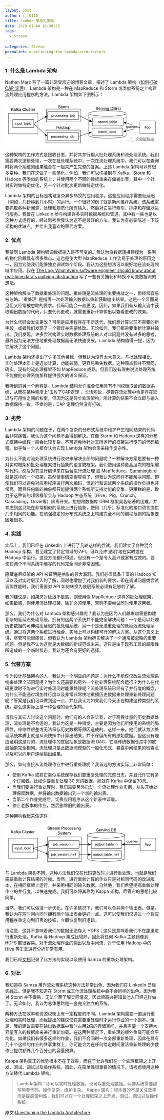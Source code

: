 ```yaml
---
layout: post
author: sjf0115
title: Lambda 架构的质疑
date: 2020-01-04 16:30:23
tags:
  - Stream

categories: Stream
permalink: questioning-the-lambda-architecture
---
```


### 1. 什么是 Lambda 架构

Nathan Marz 写了一篇非常受欢迎的博客文章，描述了 Lambda 架构（[如何打破 CAP 定理](http://nathanmarz.com/blog/how-to-beat-the-cap-theorem.html)）。Lambda 架构是一种在 MapReduce 和 Storm 或类似系统之上构建流处理应用程序的方法。Lambda 架构如下图所示：

![](https://github.com/sjf0115/ImageBucket/blob/main/Stream/questioning-the-lambda-architecture-1.png?raw=true)

这种架构的工作方式是接收日志，并将其并行输入批处理系统和流处理系统。我们需要两次逻辑处理，一次在批处理系统中，一次在流处理系统中。我们可以在查询时将两个系统的结果融合在一起来产生完整的答案。上述 Lambda 架构可以有很多变种，我们在这做了一些简化。例如，我们可以切换到与 Kafka、Storm 和 Hadoop 等类似的系统上，并使用两个不同的数据库来存储输出表，其中一个针对实时做特定优化，另一个针对批次更新做特定优化。

Lambda 架构的目标是构建复杂异步转换的应用程序，这些应用程序需要低延迟（例如，几秒钟到几小时）的运行。一个很好的例子就是新闻推荐系统，该系统需要抓取各种新闻源，处理和规范化所有输入，然后对它进行索引，排序和存储以进行服务。我曾在 LinkedIn 参与构建许多实时数据系统和管道。其中有一些也是以这种方式运行的，经过思考后我认为这不是最好的方法。我认为有必要陈述一下该架构的优缺点，并给出我喜欢的替代方案。

### 2. 优点

我赞同 Lambda 架构强调数据输入是不可变的。我认为将数据转换建模为一系列的物化阶段具有很多优点。这也是使大型 MapReduce 工作流易于处理的原因之一，因为它使我们能够独立调试每个阶段。我认为这些想法可以很好地在流处理领域中应用。我在 [The Log: What every software engineer should know about real-time data's unifying abstraction](http://engineering.linkedin.com/distributed-systems/log-what-every-software-engineer-should-know-about-real-time-datas-unifying) 写了一些有关捕获和转换不可变数据流的想法。

这种架构解决了数据重处理的问题。重处理是流处理的主要挑战之一，但经常容易被忽略。'重处理' 是指再一次处理输入数据以重新获取输出结果。这是一个显而易见但又经常被忽略的要求。代码可能会一直更改。因此，如果我们有从输入流中获取输出数据的代码，只要代码更改，就需要重新计算输出以查看更改的效果。

为什么代码会发生更改？可能是应用程序在不断迭代，我们想计算以前不需要的新字段，或者我们发现了一个错误并需要修改。无论如何，我们都需要重新计算并输出。我们发现，许多尝试构建实时数据处理系统的人对此问题并没有过多的思考，最终因为无法方便地重处理数据而无法快速发展。Lambda 结构值得一提，因为它解决了这个问题。

Lambda 架构还提出了许多其他目标，但我认为没有太大意义。与批处理相比，实时处理本质上是近似计算，功能较弱，更容易丢失数据。这种观点我并不赞同，确实，现有的流处理框架不如 MapReduce 成熟，但我们没有理由说流处理系统不能像批处理系统那样提供强大的语义保证。

我听到的另一个解释是，Lambda 结构允许混合使用具有不同权衡取舍的数据系统，从而在某种程度上'击败了CAP定理'。长话短说，尽管在流处理中肯定存在延迟与可用性之间的权衡，但因为这是异步处理架构，所计算的结果不会立即与输入数据保持一致。不幸的是，CAP 定理仍然没有打破。

### 3. 劣势

Lambda 架构的问题在于，在两个复杂的分布式系统中维护产生相同结果的代码会非常痛苦。我认为这个问题不会得到解决。在像 Storm 和 Hadoop 这样的分布式框架中编程一般会比较复杂。不可避免地针对其所运行的框架进行专门的代码编程。似乎每一个人都会认为实现 Lambda 架构会带来操作复杂性。

为什么不能对流处理系统进行改进来解决全部的问题呢？一种解决方案是要有一种对实时框架和批处理框架进行抽象的语言或框架。我们使用这种更高层次的框架编写代码，然后对其进行编译来在后台进行流处理 或 MapReduce。[Summingbird](http://github.com/twitter/summingbird) 就是这样的一个框架，虽然使事情变得容易了，但我认为这同样不能解决问题。即使我们可以避免对应用程序进行两次编码，但运行和调试两个系统的操作负担也非常高。而且任何新的抽象都只能提供两个系统所支持功能的交集。更糟糕的是，致力于这种新的超级框架会与 Hadoop 生态系统（Hive，Pig，Crunch，Cascading，Oozie等）隔离开来。想想跨数据库 ORM 框架臭名昭著的困难。并考虑到这只能在非常相似的系统上进行抽象，使用（几乎）标准化的接口语言提供几乎相同的功能。在勉强稳定的分布式系统之上构建完全不同的编程范例的抽象要困难很多。

### 4. 实践

实际上，我们已经在 LinkedIn 上进行了几轮这样的尝试。我们建立了各种混合 Hadoop 架构，甚至建立了特定领域的 API，可以允许'透明'地在实时或在 Hadoop 中运行。这些方法都行得通，但没有一个是令人高兴或富有成效的。要使在两个不同系统中编写的代码完全同步非常困难。

隐藏底层框架的 API 被证明是抽象的最大漏洞。我们必须具备丰富的 Hadoop 知识以及对实时层深入的了解，同时也增加了对我们新的要求，即在调试问题或尝试调优性能时，我们需要对 API 如何转换为底层系统必须有足够的了解。

我的建议是，如果您对延迟不敏感，则使用像 MapReduce 这样的批处理框架，如果敏感，则使用流处理框架，除非必须使用，否则不要尝试同时使用这两者。

那么，我们为什么对 Lambda 架构感兴趣呢？我认为是因为人们越来越需要构建复杂的低延迟处理系统。拥有的这两个系统并不能完全解决问题：一个是可以处理历史数据的可伸缩高延迟的批处理系统，另一个是无法重处理的低延迟流处理系统。通过将这两个系统进行融合，实际上可以构建可行的解决方案。从这个意义上讲，尽管可能很痛苦，但我认为 Lambda 架构确实解决了一个通常被忽略的重要问题。但是我不认为这就是大数据的新规范或未来。这只是由于现有工具的局限性所造成的一个临时状态。我认为还会有更好的选择。

### 5. 代替方案

作为设计基础架构的人，我认为一个明显的问题是：为什么不能仅仅改进流处理系统来处理全部问题呢？为什么还需要和另外一个批处理系统配合运行？为什么在代码更改时不能进行实时处理同时能重处理呢？流处理系统已经有了并行度的概念，为什么不能通过增加并行度以及非常非常快地重播历史数据来处理重新处理问题呢？答案是我们可以做到这一点，并且我认为如果我们今天正在构建这种类型的系统，那么这实际上是一种合理的替代架构。

当我与其它人讨论这个问题时，他们有的人会告诉我，对于高吞吐量的历史数据处理，流处理是不合适的。我认为这是一种错觉，主要是因为他们所使用的系统的局限性，伸缩性很差或无法保存历史数据等原因造成的。这样一来，他们就认为流处理系统本质上就是从流快照中计算出结果，并不保留所有的原始数​​据。但这没有理由证明这是对的，流处理中的底层抽象是数据流 DAG，它与传统数据仓库中的底层抽象完全相同。流处理只是此数据流模型的一般化形式，暴露中间结果的检查点以及可以向用户连续输出结果。

那么，如何直接从流处理作业中进行重处理呢？我首选的方法实际上非常简单：
- 使用 Kafka 或其它类似系统保存我们要重复处理的完整日志，并且允许它有多个订阅者。比如你要重复处理 30 天的数据，那就在 Kafka 中保留30天。
- 当我们要进行重处理时，我们需要另外启动一个流处理作业实例，从头开始处理保留数据，并将输出数据输出到一个新的输出表。
- 当第二个作业完成后，切换应用程序从这个新表中读取。
- 停止老版本的作业，然后删除旧的输出表。

这种架构看起来像这样：

![](https://github.com/sjf0115/ImageBucket/blob/main/Stream/questioning-the-lambda-architecture-2.png?raw=true)

与 Lambda 架构不同，这种方法我们仅在代码更改时才进行重处理，也就是我们需要重新计算结果的时候。当然，进行重新计算的作业只是对相同代码的改进版本，在相同框架上运行，并采用相同的输入数据。自然地，我们希望提高重新处理作业的并行度，以快速完成。我们可以将其称为 Kappa 架构，尽管它的思想比较简单。

当然，我们可以做进一步优化。在许多情况下，我们可以合并两个输出表。但是，我认为在短时间内同时拥有两个输出表会更好一点。这可以使我们仅通过一个将应用程序重定向到旧表的按钮，立即恢复到旧逻辑。

请注意，这并不意味着我们的数据无法存入 HDFS；这只是意味着我们不在那里进行重新处理。Kafka 与 Hadoop 集成比较好，因此将任何 Kafka 主题镜像到 HDFS 都很容易。对于流处理作业的输出以及中间流，对于使用 Hadoop 中的 Hive 等工具进行分析非常有用。

我们已经[文档](http://samza.incubator.apache.org/learn/documentation/0.7.0/jobs/reprocessing.html)记录了此方法的实现以及使用 Samza 的重新处理架构。

### 6. 对比

我知道将 Samza 用作流处理系统这种方法非常出色，因为我们在 LinkedIn 已经实践过。但是我不知道在 Storm 或其他流处理系统中会不会同样的出色。因为我对 Storm 并不很熟，无法全面了解实际情况，因此很高兴得知其他人已经这样做了。无论如何，我认为总体思路是一套完全独立的系统。

两种方法在效率和资源权衡上有一定程度的不同。Lambda 架构需要一直运行重处理和实时处理，而我提出的建议仅在需要重处理时才运行作业的一个副本。但是，我的建议需要在输出数据库中暂时占用2倍的存储空间，并且需要一个支持大容量写入的数据库来进行重新加载。在这两种情况下，重处理的额外负载可能会平均化。如果我们有很多这样的作业，我们不会同时一次全部重新处理，因此在具有几十个这样的作业的共享集群上，你可能会为在任何给定时间激活重新处理的少数作业提供额外几个百分点的容量预算。

Kappa 架构真正的优势根本不在于效率，而在于允许我们在一个处理框架之上开发、测试、调试以及操作系统。因此，在简单性很重要的情况下，请考虑使用这种方法替代 Lambda 架构。

> Lambda架构：即可以实时处理数据，也可以重处理数据。两套系统需要编写两套代码，操作复杂、维护复杂。
> Kappa 架构：根本目的不是关注效率而是提高便利性，我们可以在一个处理框架之上开发、测试、调试以及操作系统。

原文:[Questioning the Lambda Architecture](https://www.oreilly.com/radar/questioning-the-lambda-architecture/)
